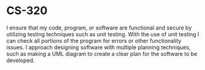 # CS-320

  I ensure that my code, program, or software are functional and secure by utilizing testing techniques such as unit testing.  With the use of unit testing I can check all portions of the program for errors or other functionality issues.  I approach designing software with multiple planning techniques, such as making a UML diagram to create a clear plan for the software to be developed.
